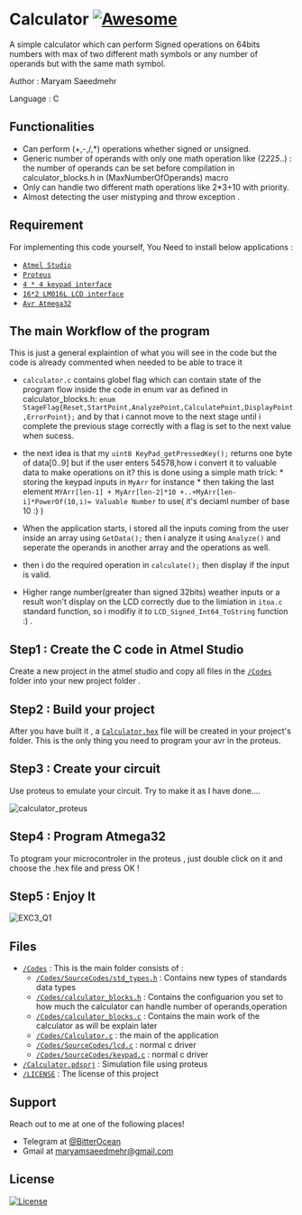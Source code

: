 # Calculator [![Awesome](https://cdn.rawgit.com/sindresorhus/awesome/d7305f38d29fed78fa85652e3a63e154dd8e8829/media/badge.svg)](https://github.com/MaryamSaeedmehr/Calculator)

A simple calculator which can perform Signed operations on 64bits numbers with max of two different math symbols or any number of operands but with the same math symbol.

Author : Maryam Saeedmehr

Language : C

## **Functionalities**
- Can perform (+,-,/,*) operations whether signed or unsigned.
- Generic number of operands with only one math operation like (2*2*2*5*..) : the number of operands can be set before compilation in calculator_blocks.h in (MaxNumberOfOperands) macro
- Only can handle two different math operations like 2*3+10 with priority.
- Almost detecting the user mistyping and throw exception .

## **Requirement**

For implementing this code yourself, You Need to install below applications :

- <a href="https://www.microchip.com/mplab/avr-support/atmel-studio-7">`Atmel Studio`</a> 
- <a href="https://www.labcenter.com/downloads/">`Proteus`</a> 
- <a href="https://www.amazon.com/Refaxi-Matrix-Membrane-Keyboard-Arduino/dp/B07NSHHFZ5/ref=sr_1_fkmr0_1?keywords=calculator+keypad+avr&qid=1577036639&sr=8-1-fkmr0">`4 * 4 keypad interface`</a>
- <a href="https://www.amazon.com/Basic-16x2-Character-LCD-White/dp/B07RDLWH7Q/ref=sr_1_5?keywords=16*2+LCD&qid=1577036480&sr=8-5">`16*2 LM016L LCD interface`</a>
- <a href="https://www.amazon.com/ATMEGA32-16PU-Microcontroller-System-Programmable-ATMEGA/dp/B071VYGJB9">`Avr Atmega32`</a>
	
## **The main Workflow of the program**
This is just a general explaintion of what you will see in the code but the code is already commented when needed to be able to trace it

- `calculator.c` contains globel flag which can contain state of the program flow inside the code 
  in enum var as defined in calculator_blocks.h: 
	`enum StageFlag{Reset,StartPoint,AnalyzePoint,CalculatePoint,DisplayPoint,ErrorPoint};`
  and by that i cannot move to the next stage until i complete the previous stage correctly with a flag is set to the next value when sucess. 
  
- the next idea is that my ` uint8 KeyPad_getPressedKey(); ` returns one byte of data[0..9] 
		but if the user enters 54578,how i convert it to valuable data to make operations on it? 
		this is done using a simple math trick:
    		* storing the keypad inputs in `MyArr` for instance
    		* then taking the last element `MYArr[len-1] + MyArr[len-2]*10 +..+MyArr[len-i]*PowerOf(10,i)= Valuable Number` to use( it's deciaml number of base 10 :) )
    
- When the application starts, i stored all the inputs coming from the user inside an array using `GetData();` then i analyze it using `Analyze()` and seperate the operands in another array and the operations as well.

- then i do the required operation in `calculate();` then display if the input is valid.

- Higher range number(greater than signed 32bits) weather inputs or a result won't display on the LCD correctly due to the limiation in `itoa.c` standard function, so i modifiy it to `LCD_Signed_Int64_ToString` function :) .

## Step1 : Create the C code in Atmel Studio

Create a new project in the atmel studio and copy all files in the <a href="https://github.com/MaryamSaeedmehr/Calculator/blob/master/Codes/">`/Codes`</a> folder into your new project folder .


## Step2 : Build your project

After you have built it , a <a href="https://github.com/MaryamSaeedmehr/Calculator/blob/master/Codes/Debug/Calculator.hex">`Calculator.hex`</a> file will be created in your project's folder. This is the only thing you need to program your avr in the proteus.


## Step3 : Create your circuit

Use proteus to emulate your circuit. Try to make it as I have done....

![calculator_proteus](https://user-images.githubusercontent.com/49061503/71325450-54bc2480-2502-11ea-850a-7d0bc72238c8.png)


## Step4 : Program Atmega32

To ptogram your microcontroler in the proteus , just double click on it and choose the .hex file and press OK !


## Step5 : Enjoy It

![EXC3_Q1](https://user-images.githubusercontent.com/49061503/71325448-466e0880-2502-11ea-964d-78017eab339a.gif)



## **Files**
- <a href="https://github.com/MaryamSaeedmehr/Calculator/blob/master/Codes/">`/Codes`</a> : This is the main folder consists of :
    * <a href="https://github.com/MaryamSaeedmehr/Calculator/blob/master/Codes/SourceCodes/std_types.h">`/Codes/SourceCodes/std_types.h`</a> : Contains new types of standards data types
    * <a href="https://github.com/MaryamSaeedmehr/Calculator/blob/master/Codes/calculator_blocks.h">`/Codes/calculator_blocks.h`</a> : Contains the configuarion you set to how much the calculator can handle number of operands,operation
    * <a href="https://github.com/MaryamSaeedmehr/Calculator/blob/master/Codes/calculator_blocks.c">`/Codes/calculator_blocks.c`</a> : Contains the main work of the calculator as will be explain later
    * <a href="https://github.com/MaryamSaeedmehr/Calculator/blob/master/Codes/Calculator.c">`/Codes/Calculator.c`</a> : the main of the application
    * <a href="https://github.com/MaryamSaeedmehr/Calculator/blob/master/Codes/SourceCodes/lcd.c">`/Codes/SourceCodes/lcd.c`</a> : normal c driver
    * <a href="https://github.com/MaryamSaeedmehr/Calculator/blob/master/Codes/SourceCodes/keypad.c">`/Codes/SourceCodes/keypad.c`</a> : normal c driver
- <a href="https://github.com/MaryamSaeedmehr/Calculator/blob/master/Calculator.pdsprj">`/Calculator.pdsprj`</a> : Simulation file using proteus
- <a href="https://github.com/MaryamSaeedmehr/Calculator/blob/master/LICENSE">`/LICENSE`</a> : The license of this project



## **Support**

Reach out to me at one of the following places!

- Telegram at <a href="https://t.me/BitterOcean" target="_blank">@BitterOcean</a>
- Gmail at <a href="mailto:maryamsaeedmehr@gmail.com" target="_blank">maryamsaeedmehr@gmail.com</a>

## **License**

[![License](https://img.shields.io/:license-mit-blue.svg?style=flat-square)](http://badges.mit-license.org)

    
    
    
    
    
